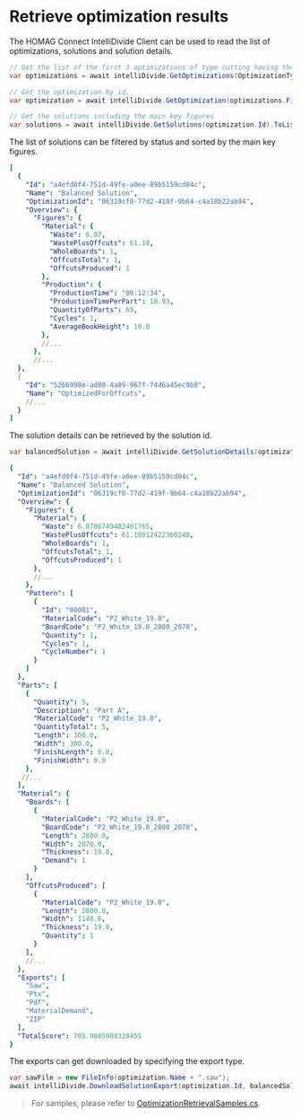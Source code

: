# Retrieve optimization results

The HOMAG Connect IntelliDivide Client can be used to read the list of optimizations, solutions and solution details.

```c#
// Get the list of the first 3 optimizations of type cutting having the status optimized.
var optimizations = await intelliDivide.GetOptimizations(OptimizationType.Cutting, OptimizationStatus.Optimized, 5);

// Get the optimization by id.
var optimization = await intelliDivide.GetOptimization(optimizations.First().Id);

// Get the solutions including the main key figures
var solutions = await intelliDivide.GetSolutions(optimization.Id).ToListAsync();
``` 

The list of solutions can be filtered by status and sorted by the main key figures.

```yaml
[
  {
    "Id": "a4efd0f4-751d-49fe-a0ee-89b5159cd04c",
    "Name": "Balanced Solution",
    "OptimizationId": "06319cf0-77d2-419f-9b64-c4a18b22ab94",
    "Overview": {
      "Figures": {
        "Material": {
          "Waste": 6.07,
          "WastePlusOffcuts": 61.18,
          "WholeBoards": 1,
          "OffcutsTotal": 1,
          "OffcutsProduced": 1
        },
        "Production": {
          "ProductionTime": "00:12:34",
          "ProductionTimePerPart": 10.93,
          "QuantityOfParts": 69,
          "Cycles": 1,
          "AverageBookHeight": 19.0
        },     
        //...
      },
      //...
  },
  {
    "Id": "5266998e-ad80-4a89-967f-74d6a45ec9b8",
    "Name": "OptimizedForOffcuts",
    //...
  }
]

``` 

The solution details can be retrieved by the solution id.

```c#
var balancedSolution = await intelliDivide.GetSolutionDetails(optimization.Id, solutions.First().Id);
``` 

```yaml
{
  "Id": "a4efd0f4-751d-49fe-a0ee-89b5159cd04c",
  "Name": "Balanced Solution",
  "OptimizationId": "06319cf0-77d2-419f-9b64-c4a18b22ab94",
  "Overview": {
    "Figures": {
      "Material": {
        "Waste": 6.0786749482401765,
        "WastePlusOffcuts": 61.18012422360248,
        "WholeBoards": 1,
        "OffcutsTotal": 1,
        "OffcutsProduced": 1
      },
      //...
    },
    "Pattern": [
      {
        "Id": "00001",
        "MaterialCode": "P2_White_19.0",
        "BoardCode": "P2_White_19.0_2800_2070",
        "Quantity": 1,
        "Cycles": 1,
        "CycleNumber": 1
      }
    ]
  },
  "Parts": [
    {
      "Quantity": 5,
      "Description": "Part A",
      "MaterialCode": "P2_White_19.0",
      "QuantityTotal": 5,
      "Length": 300.0,
      "Width": 300.0,
      "FinishLength": 0.0,
      "FinishWidth": 0.0
    },
   //...
  ],
  "Material": {
    "Boards": [
      {
        "MaterialCode": "P2_White_19.0",
        "BoardCode": "P2_White_19.0_2800_2070",
        "Length": 2800.0,
        "Width": 2070.0,
        "Thickness": 19.0,
        "Demand": 1
      }
    ],    
    "OffcutsProduced": [
      {
        "MaterialCode": "P2_White_19.0",
        "Length": 2800.0,
        "Width": 1140.6,
        "Thickness": 19.0,
        "Quantity": 1
      }
    ],
    //...
  },
  "Exports": [
    "Saw",
    "Ptx",
    "Pdf",
    "MaterialDemand",
    "ZIP"
  ],
  "TotalScore": 705.9885908328455
}
``` 

The exports can get downloaded by specifying the export type.

```c#
var sawFile = new FileInfo(optimization.Name + ".saw");
await intelliDivide.DownloadSolutionExport(optimization.Id, balancedSolution.Id, SolutionExportType.Saw, sawFile);
``` 

> For samples, please refer to [OptimizationRetrievalSamples.cs](OptimizationRetrievalSamples.cs).
